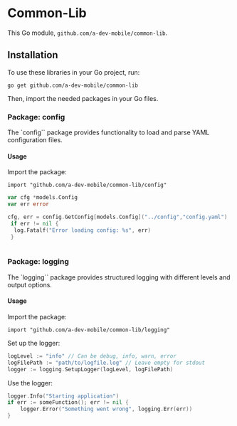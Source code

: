 # Common-Lib

This Go module, `github.com/a-dev-mobile/common-lib`.

## Installation

To use these libraries in your Go project, run:

```shell
go get github.com/a-dev-mobile/common-lib
```

Then, import the needed packages in your Go files.

### Package: config

The `config`` package provides functionality to load and parse YAML configuration files.

#### Usage

Import the package:

```shell
import "github.com/a-dev-mobile/common-lib/config"
```

```go
var cfg *models.Config
var err error

cfg, err = config.GetConfig[models.Config]("../config","config.yaml")
 if err != nil {
  log.Fatalf("Error loading config: %s", err)
 }
    
```

### Package: logging

The `logging`` package provides structured logging with different levels and output options.

#### Usage

Import the package:

```shell
import "github.com/a-dev-mobile/common-lib/logging"
```

Set up the logger:

```go
logLevel := "info" // Can be debug, info, warn, error
logFilePath := "path/to/logfile.log" // Leave empty for stdout
logger := logging.SetupLogger(logLevel, logFilePath)
```

Use the logger:

```go
logger.Info("Starting application")
if err := someFunction(); err != nil {
    logger.Error("Something went wrong", logging.Err(err))
}

```
